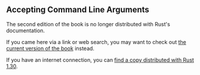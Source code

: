 ## Accepting Command Line Arguments

The second edition of the book is no longer distributed with Rust's documentation.

If you came here via a link or web search, you may want to check out [the current
version of the book](../ch12-01-accepting-command-line-arguments.md) instead.

If you have an internet connection, you can [find a copy distributed with
Rust
1.30](https://doc.rust-lang.org/1.30.0/book/second-edition/ch12-01-accepting-command-line-arguments.html).
